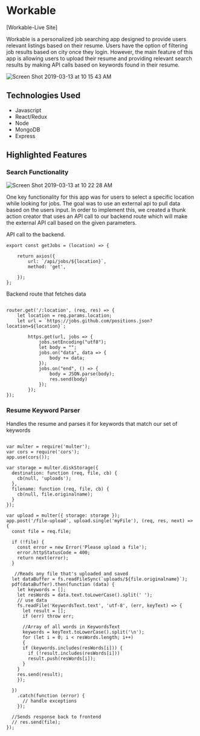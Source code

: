 # Workable

[Workable-Live Site]

Workable is a personalized job searching app designed to provide users relevant listings based on their resume. Users have the option of filtering job results based on city once they login. However, the main feature of this app is allowing users to upload their resume and providing relevant search results by making API calls based on keywords found in their resume.

![Screen Shot 2019-03-13 at 10 15 43 AM](https://user-images.githubusercontent.com/42259148/54299895-0e03cc00-4579-11e9-8808-4f70db01c285.png)

## Technologies Used
* Javascript
* React/Redux
* Node
* MongoDB
* Express


## Highlighted Features 

### Search Functionality 

![Screen Shot 2019-03-13 at 10 22 28 AM](https://user-images.githubusercontent.com/42259148/54300368-f37e2280-4579-11e9-82c4-51d371f89df5.png)

One key functionality for this app was for users to select a specific location while looking for jobs. The goal was to use an external api to pull data based on the users input. In order to implement this, we created a thunk action creator that uses an API call to our backend route which will make the external API call based on the given parameters. 

API call to the backend.
```
export const getJobs = (location) => {
    
    return axios({
        url: `/api/jobs/${location}`,
        method: 'get',
        
    });
};

```
Backend route that fetches data
```

router.get('/:location', (req, res) => {
    let location = req.params.location;
    let url = `https://jobs.github.com/positions.json?location=${location}`;

        https.get(url, jobs => {
            jobs.setEncoding("utf8");
            let body = "";
            jobs.on("data", data => {
                body += data;
            });
            jobs.on("end", () => {
                body = JSON.parse(body);
                res.send(body) 
            });
        });
});

```

### Resume Keyword Parser

Handles the resume and parses it for keywords that match our set of keywords
```

var multer = require('multer');
var cors = require('cors');
app.use(cors());

var storage = multer.diskStorage({
  destination: function (req, file, cb) {
    cb(null, 'uploads');
  },
  filename: function (req, file, cb) {
    cb(null, file.originalname);
  }
});

var upload = multer({ storage: storage });
app.post('/file-upload', upload.single('myFile'), (req, res, next) => {
  const file = req.file;

  if (!file) {
    const error = new Error('Please upload a file');
    error.httpStatusCode = 400;
    return next(error);
  }

   //Reads any file that's uploaded and saved
  let dataBuffer = fs.readFileSync(`uploads/${file.originalname}`);
  pdf(dataBuffer).then(function (data) {
    let keywords = [];
    let resWords = data.text.toLowerCase().split(' ');
    // use data
    fs.readFile('KeywordsText.text', 'utf-8', (err, keyText) => { 
      let result = [];
      if (err) throw err; 
      
      //Array of all words in KeywordsText
      keywords = keyText.toLowerCase().split('\n');
      for (let i = 0; i < resWords.length; i++)
      {
      if (keywords.includes(resWords[i])) {
        if (!result.includes(resWords[i]))
        result.push(resWords[i]);
      }
    }
    res.send(result);
    });
     
  })
    .catch(function (error) {
      // handle exceptions
    });

  //Sends response back to frontend
  // res.send(file);
});

```

